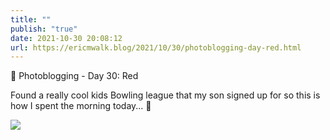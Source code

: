 ```yaml
---
title: ""
publish: "true"
date: 2021-10-30 20:08:12
url: https://ericmwalk.blog/2021/10/30/photoblogging-day-red.html
---
```


📸 Photoblogging - Day 30: Red

Found a really cool kids Bowling league that my son signed up for so this is how I spent the morning today... 🎳

![](https://ericmwalk.blog/uploads/2021/61e67c1652.jpg)